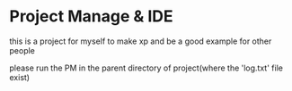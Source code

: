 # Project Manage & IDE

this is a project for myself to make xp and be a good example for other people

please run the PM in the parent directory of project(where the 'log.txt' file exist)
